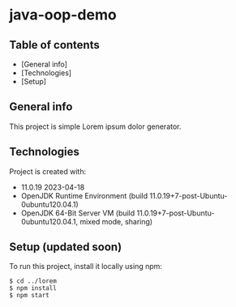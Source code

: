 # java-oop-demo

## Table of contents
* [General info]
* [Technologies]
* [Setup]

## General info
This project is simple Lorem ipsum dolor generator.
	
## Technologies
Project is created with:
*  11.0.19 2023-04-18
* OpenJDK Runtime Environment (build 11.0.19+7-post-Ubuntu-0ubuntu120.04.1)
* OpenJDK 64-Bit Server VM (build 11.0.19+7-post-Ubuntu-0ubuntu120.04.1, mixed mode, sharing)
	
## Setup (updated soon)
To run this project, install it locally using npm:

```
$ cd ../lorem
$ npm install
$ npm start
